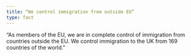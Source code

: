 ```yaml
---
title: “We control immigration from outside EU”
type: fact
---
```


“As members of the EU, we are in complete control of immigration from countries outside the EU. We control immigration to the UK from 169 countries of the world."
